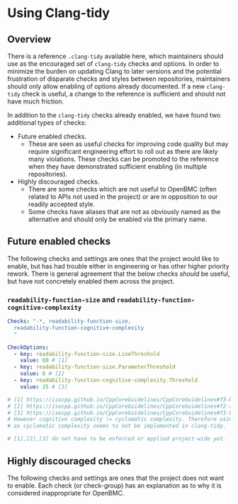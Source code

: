 # Using Clang-tidy

## Overview

There is a reference `.clang-tidy` available here, which maintainers should use
as the encouraged set of `clang-tidy` checks and options. In order to minimize
the burden on updating Clang to later versions and the potential frustration of
disparate checks and styles between repositories, maintainers should only allow
enabling of options already documented. If a new `clang-tidy` check is useful, a
change to the reference is sufficient and should not have much friction.

In addition to the `clang-tidy` checks already enabled, we have found two
additional types of checks:

- Future enabled checks.
  - These are seen as useful checks for improving code quality but may require
    significant engineering effort to roll out as there are likely many
    violations. These checks can be promoted to the reference when they have
    demonstrated sufficient enabling (in multiple repositories).
- Highly discouraged checks.
  - There are some checks which are not useful to OpenBMC (often related to APIs
    not used in the project) or are in opposition to our readily accepted style.
  - Some checks have aliases that are not as obviously named as the alternative
    and should only be enabled via the primary name.

## Future enabled checks

The following checks and settings are ones that the project would like to
enable, but has had trouble either in engineering or has other higher priority
rework. There is general agreement that the below checks _should_ be useful, but
have not concretely enabled them across the project.

### `readability-function-size` and `readability-function-cognitive-complexity`

```yaml
Checks: "-*, readability-function-size,
  readability-function-cognitive-complexity
  "

CheckOptions:
  - key: readability-function-size.LineThreshold
    value: 60 # [1]
  - key: readability-function-size.ParameterThreshold
    value: 6 # [2]
  - key: readability-function-cognitive-complexity.Threshold
    value: 25 # [3]

# [1] https://isocpp.github.io/CppCoreGuidelines/CppCoreGuidelines#f3-keep-functions-short-and-simple
# [2] https://isocpp.github.io/CppCoreGuidelines/CppCoreGuidelines#f2-a-function-should-perform-a-single-logical-operation
# [3] https://isocpp.github.io/CppCoreGuidelines/CppCoreGuidelines#f3-keep-functions-short-and-simple
# However cognitive complexity != cyclomatic complexity. Therefore using the clang-tidy default value,
# as cyclomatic complexity seems to not be implemented in clang-tidy.

# [1],[2],[3] do not have to be enforced or applied project-wide yet.
```

## Highly discouraged checks

The following checks and settings are ones that the project does not want
to enable.  Each check (or check-group) has an explanation as to why it is
considered inappropriate for OpenBMC.
